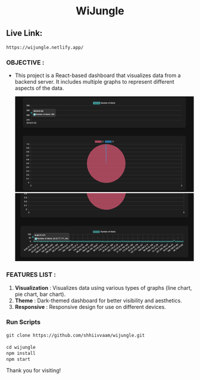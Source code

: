 <h1 align="center"> WiJungle </h1>

## Live Link:

    https://wijungle.netlify.app/

### OBJECTIVE :

* This project is a React-based dashboard that visualizes data from a backend server. It includes multiple graphs to represent different aspects of the data.

  ![1717315677634](image/README/1717315677634.png)![1717315694530](image/README/1717315694530.png)

### FEATURES LIST :

1. **Visualization** : Visualizes data using various types of graphs (line chart, pie chart, bar chart).
2. **Theme** : Dark-themed dashboard for better visibility and aesthetics.
3. **Responsive** : Responsive design for use on different devices.

### Run Scripts

```Terminal
git clone https://github.com/shhiivvaam/wijungle.git

cd wijungle
npm install
npm start
```

Thank you for visiting!
